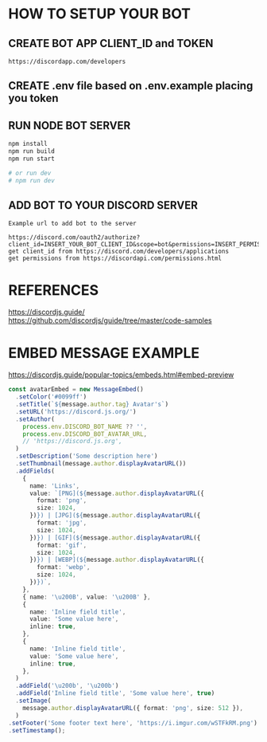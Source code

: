 # HOW TO SETUP YOUR BOT

  ## CREATE BOT APP CLIENT_ID and TOKEN
    https://discordapp.com/developers

  ## CREATE .env file based on .env.example placing you token

  ## RUN NODE BOT SERVER
```bash
npm install
npm run build
npm run start

# or run dev
# npm run dev
```

  ## ADD BOT TO YOUR DISCORD SERVER
    Example url to add bot to the server

    https://discord.com/oauth2/authorize?client_id=INSERT_YOUR_BOT_CLIENT_ID&scope=bot&permissions=INSERT_PERMISSIONS
    get client_id from https://discord.com/developers/applications
    get permissions from https://discordapi.com/permissions.html


# REFERENCES
https://discordjs.guide/
https://github.com/discordjs/guide/tree/master/code-samples


# EMBED MESSAGE EXAMPLE
https://discordjs.guide/popular-topics/embeds.html#embed-preview

```ts
const avatarEmbed = new MessageEmbed()
  .setColor('#0099ff')
  .setTitle(`${message.author.tag} Avatar's`)
  .setURL('https://discord.js.org/')
  .setAuthor(
    process.env.DISCORD_BOT_NAME ?? '',
    process.env.DISCORD_BOT_AVATAR_URL,
    // 'https://discord.js.org',
  )
  .setDescription('Some description here')
  .setThumbnail(message.author.displayAvatarURL())
  .addFields(
    {
      name: 'Links',
      value: `[PNG](${message.author.displayAvatarURL({
        format: 'png',
        size: 1024,
      })}) | [JPG](${message.author.displayAvatarURL({
        format: 'jpg',
        size: 1024,
      })}) | [GIF](${message.author.displayAvatarURL({
        format: 'gif',
        size: 1024,
      })}) | [WEBP](${message.author.displayAvatarURL({
        format: 'webp',
        size: 1024,
      })})`,
    },
    { name: '\u200B', value: '\u200B' },
    {
      name: 'Inline field title',
      value: 'Some value here',
      inline: true,
    },
    {
      name: 'Inline field title',
      value: 'Some value here',
      inline: true,
    },
  )
  .addField('\u200b', '\u200b')
  .addField('Inline field title', 'Some value here', true)
  .setImage(
    message.author.displayAvatarURL({ format: 'png', size: 512 }),
  )
.setFooter('Some footer text here', 'https://i.imgur.com/wSTFkRM.png')
.setTimestamp();
```

